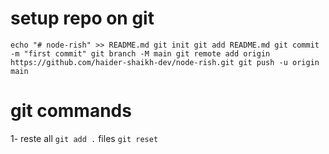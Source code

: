 # setup repo on git
`echo "# node-rish" >> README.md
git init
git add README.md
git commit -m "first commit"
git branch -M main
git remote add origin https://github.com/haider-shaikh-dev/node-rish.git
git push -u origin main`

# git commands
1- reste all `git add .` files
`git reset` 